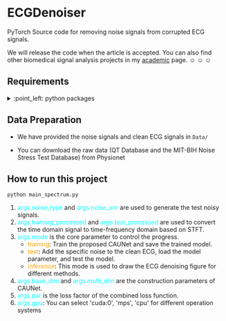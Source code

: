 # ECGDenoiser
PyTorch Source code for removing noise signals from corrupted ECG signals.

We will release the code when the article is accepted. You can also find other biomedical signal analysis projects in my [academic](https://shurun-wang.github.io/) page. :relaxed: :relaxed: :relaxed:

## Requirements
<details>
  <summary>
    :point_left: python packages
  </summary>

   - librosa==0.10.1
   - matplotlib==3.5.1
   - numpy==1.23.5
   - pandas==1.4.2
   - ptflops==0.7.1.2
   - PyWavelets==1.3.0
   - scikit_learn==1.1.3
   - scipy==1.11.3
   - torch==2.0.1

</details>

## Data Preparation

 - We have provided the noise signals and clean ECG signals in
    `Data/`

 - You can download the raw data (QT Database and the MIT-BIH Noise Stress Test Database) from Physionet


## How to run this project
`python main_spectrum.py `

1. <span style="color: cyan;">args.noise_type</span> and <span style="color: cyan;">args.noise_snr</span> are used to generate the test noisy signals.
2. <span style="color: cyan;">args.training_processed</span> and <span style="color: cyan;">args.test_processed</span> are used to convert the time domain signal to time-frequency domain based on STFT.
3. <span style="color: cyan;">args.mode</span> is the core parameter to control the progress.
   - <span style="color: orange;">training</span>: Train the proposed CAUNet and save the trained model.
   - <span style="color: orange;">test</span>: Add the specific noise to the clean ECG, load the model parameter, and test the model. 
   - <span style="color: orange;">inference</span>: This mode is used to draw the ECG denoising figure for different methods.
4. <span style="color: cyan;">args.base_dim</span> and <span style="color: cyan;">args.multi_dim</span> are the construction parameters of CAUNet.
5. <span style="color: cyan;">args.par</span> is the loss factor of the combined loss function.
6. <span style="color: cyan;">args.gpu</span>: You can select 'cuda:0', 'mps', 'cpu' for different operation systems
